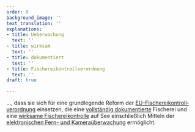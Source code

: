```yaml
---
order: 0
background_image: ''
text_translation: ''
explanations:
- title: Ueberwachung
  text: ''
- title: wirksam
  text: ''
- title: dokumentiert
  text: ''
- title: Fischereikontrollverordnung
  text: ''
draft: true

---
```

…, dass sie sich für eine grundlegende Reform der [EU-Fischereikontroll­verordnung](# "Fischereikontrollverordnung") einsetzen, die eine [vollständig dokumentierte](# "dokumentiert") Fischerei und eine [wirksame Fischereikontrolle](# "wirksam") auf See einschließlich Mitteln der [elektronischen Fern- und Kameraüberwachung](# "Ueberwachung") ermöglicht.